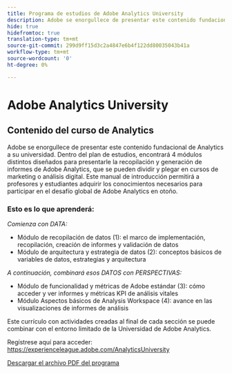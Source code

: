 ```yaml
---
title: Programa de estudios de Adobe Analytics University
description: Adobe se enorgullece de presentar este contenido fundacional de Analytics a su universidad. Dentro del plan de estudios, encontrará 4 módulos distintos diseñados para presentarle la recopilación y generación de informes de Adobe Analytics, que se pueden dividir y plegar en cursos de marketing o análisis digital. Este manual de introducción permitirá a profesores y estudiantes adquirir los conocimientos necesarios para participar en el desafío global de Adobe Analytics en otoño.
hide: true
hidefromtoc: true
translation-type: tm+mt
source-git-commit: 299d9ff15d3c2a4847e6b4f122dd80035043b41a
workflow-type: tm+mt
source-wordcount: '0'
ht-degree: 0%

---
```




# Adobe Analytics University

## Contenido del curso de Analytics

Adobe se enorgullece de presentar este contenido fundacional de Analytics a su universidad. Dentro del plan de estudios, encontrará 4 módulos distintos diseñados para presentarle la recopilación y generación de informes de Adobe Analytics, que se pueden dividir y plegar en cursos de marketing o análisis digital. Este manual de introducción permitirá a profesores y estudiantes adquirir los conocimientos necesarios para participar en el desafío global de Adobe Analytics en otoño.

### Esto es lo que aprenderá:

*Comienza con DATA:*

* Módulo de recopilación de datos (1): el marco de implementación, recopilación, creación de informes y validación de datos
* Módulo de arquitectura y estrategia de datos (2): conceptos básicos de variables de datos, estrategias y arquitectura

*A continuación, combinará esos DATOS con PERSPECTIVAS:*

* Módulo de funcionalidad y métricas de Adobe estándar (3): cómo acceder y ver informes y métricas KPI de análisis vitales
* Módulo Aspectos básicos de Analysis Workspace (4): avance en las visualizaciones de informes de análisis

Este currículo con actividades creadas al final de cada sección se puede combinar con el entorno limitado de la Universidad de Adobe Analytics.

Regístrese aquí para acceder: https://experienceleague.adobe.com/AnalyticsUniversity


[Descargar el archivo PDF del programa](assets/Adobe-Analytics-Curriculum_2021.pdf)
